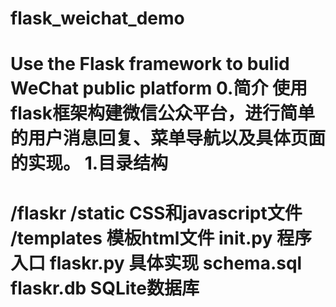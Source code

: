 # flask_weichat_demo
Use the Flask framework to bulid WeChat public platform
0.简介
	使用flask框架构建微信公众平台，进行简单的用户消息回复、菜单导航以及具体页面的实现。
1.目录结构
==========================================================
/flaskr
    /static				CSS和javascript文件
    /templates			模板html文件
    __init__.py			程序入口
    flaskr.py			具体实现
    schema.sql 			
    flaskr.db			SQLite数据库
==========================================================
